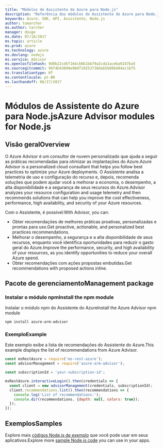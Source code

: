 ```yaml
---
title: "Módulos de Assistente do Azure para Node.js"
description: "Referência dos módulos do Assistente do Azure para Node.js"
keywords: Azure, SDK, API, Assistente, Node.js
author: tomarcher
ms.author: tarcher
manager: douge
ms.date: 07/18/2017
ms.topic: article
ms.prod: azure
ms.technology: azure
ms.devlang: nodejs
ms.service: Advisor
ms.openlocfilehash: 9d0b22cd5f164cb0b1bb79a2cda1aceba0187ba5
ms.sourcegitcommit: 9974b43899e98df10253738dab5b09b484ac1bf5
ms.translationtype: HT
ms.contentlocale: pt-BR
ms.lasthandoff: 08/17/2017
---
```

# <a name="azure-advisor-modules-for-nodejs"></a><span data-ttu-id="34abc-104">Módulos de Assistente do Azure para Node.js</span><span class="sxs-lookup"><span data-stu-id="34abc-104">Azure Advisor modules for Node.js</span></span>

## <a name="overview"></a><span data-ttu-id="34abc-105">Visão geral</span><span class="sxs-lookup"><span data-stu-id="34abc-105">Overview</span></span>

<span data-ttu-id="34abc-106">O Azure Advisor é um consultor de nuvem personalizado que ajuda a seguir as práticas recomendadas para otimizar as implantações do Azure.</span><span class="sxs-lookup"><span data-stu-id="34abc-106">Azure Advisor is a personalized cloud consultant that helps you follow best practices to optimize your Azure deployments.</span></span> <span data-ttu-id="34abc-107">O Assistente analisa a telemetria de uso e configuração do recurso e, depois, recomenda soluções que podem ajudar você a melhorar a economia, o desempenho, a alta disponibilidade e a segurança de seus recursos do Azure.</span><span class="sxs-lookup"><span data-stu-id="34abc-107">Advisor analyzes your resource configuration and usage telemetry and then recommends solutions that can help you improve the cost effectiveness, performance, high availability, and security of your Azure resources.</span></span>

<span data-ttu-id="34abc-108">Com o Assistente, é possível:</span><span class="sxs-lookup"><span data-stu-id="34abc-108">With Advisor, you can:</span></span>
- <span data-ttu-id="34abc-109">Obter recomendações de melhores práticas proativas, personalizadas e prontas para uso.</span><span class="sxs-lookup"><span data-stu-id="34abc-109">Get proactive, actionable, and personalized best practices recommendations.</span></span>
- <span data-ttu-id="34abc-110">Melhorar o desempenho, a segurança e a alta disponibilidade de seus recursos, enquanto você identifica oportunidades para reduzir o gasto geral do Azure.</span><span class="sxs-lookup"><span data-stu-id="34abc-110">Improve the performance, security, and high availability of your resources, as you identify opportunities to reduce your overall Azure spend.</span></span>
- <span data-ttu-id="34abc-111">Obter recomendações com ações propostas embutidas.</span><span class="sxs-lookup"><span data-stu-id="34abc-111">Get recommendations with proposed actions inline.</span></span>

## <a name="management-package"></a><span data-ttu-id="34abc-112">Pacote de gerenciamento</span><span class="sxs-lookup"><span data-stu-id="34abc-112">Management package</span></span>

### <a name="install-the-npm-module"></a><span data-ttu-id="34abc-113">Instalar o módulo npm</span><span class="sxs-lookup"><span data-stu-id="34abc-113">Install the npm module</span></span>

<span data-ttu-id="34abc-114">Instalar o módulo npm do Assistente do Azure</span><span class="sxs-lookup"><span data-stu-id="34abc-114">Install the Azure Advisor npm module</span></span>

```bash
npm install azure-arm-advisor
```

### <a name="example"></a><span data-ttu-id="34abc-115">Exemplo</span><span class="sxs-lookup"><span data-stu-id="34abc-115">Example</span></span>

<span data-ttu-id="34abc-116">Este exemplo exibe a lista de recomendações do Assistente do Azure.</span><span class="sxs-lookup"><span data-stu-id="34abc-116">This example displays the list of recommendations from Azure Advisor.</span></span>

```javascript
const msRestAzure = require('ms-rest-azure');
const advisorManagement = require('azure-arm-advisor');

const subscriptionId = 'your-subscription-id';

msRestAzure.interactiveLogin().then(credentials => {
  const client = new advisorManagement(credentials, subscriptionId);
  client.recommendations.list().then(recommendations => {
    console.log('List of recommendations:');
    console.dir(recommendations, {depth: null, colors: true});
  });
});
```

## <a name="samples"></a><span data-ttu-id="34abc-117">Exemplos</span><span class="sxs-lookup"><span data-stu-id="34abc-117">Samples</span></span>

<span data-ttu-id="34abc-118">Explore mais [códigos Node.js de exemplo](https://azure.microsoft.com/resources/samples/?platform=nodejs) que você pode usar em seus aplicativos.</span><span class="sxs-lookup"><span data-stu-id="34abc-118">Explore more [sample Node.js code](https://azure.microsoft.com/resources/samples/?platform=nodejs) you can use in your apps.</span></span>
